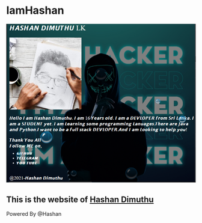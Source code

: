 #  IamHashan
<a href="https://hashandimuthu.github.io/IamHashan/"><img src="https://raw.githubusercontent.com/HashanDimuthu/IamHashan/main/web.png"></a>

## This is the website of <a href="https://github.com/HashanDimuthu">Hashan Dimuthu</a>

Powered By @Hashan
